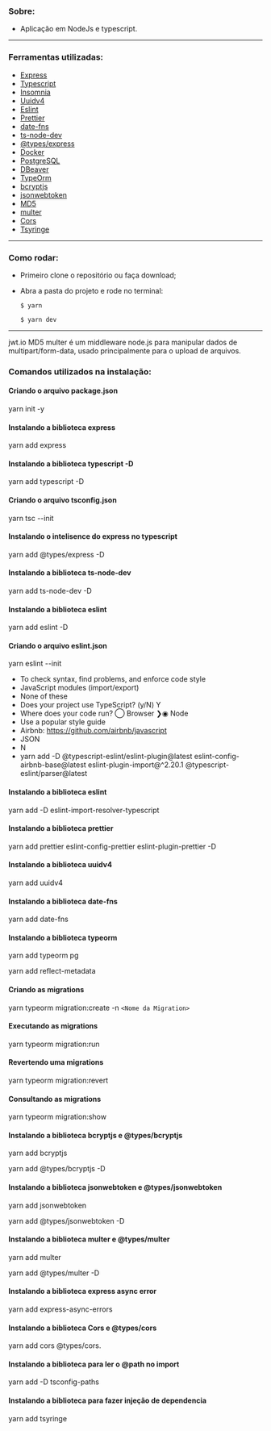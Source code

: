 ### Sobre:

- Aplicação em NodeJs e typescript.

---

### Ferramentas utilizadas:

- [Express](https://expressjs.com/)
- [Typescript](https://www.typescriptlang.org/)
- [Insomnia](https://insomnia.rest/)
- [Uuidv4](https://www.npmjs.com/package/uuidv4)
- [Eslint](https://eslint.org/)
- [Prettier](https://prettier.io/)
- [date-fns](https://date-fns.org/)
- [ts-node-dev](https://www.npmjs.com/package/ts-node-dev)
- [@types/express](https://www.npmjs.com/package/@types/express)
- [Docker](https://www.docker.com/)
- [PostgreSQL](https://www.postgresql.org/)
- [DBeaver](https://dbeaver.io/)
- [TypeOrm](https://typeorm.io/)
- [bcryptjs](https://www.npmjs.com/package/bcryptjs)
- [jsonwebtoken](https://www.npmjs.com/package/jsonwebtoken)
- [MD5](http://www.md5.cz/)
- [multer](https://www.npmjs.com/package/multer)
- [Cors](https://developer.mozilla.org/pt-BR/docs/Web/HTTP/Controle_Acesso_CORS)
- [Tsyringe](https://github.com/microsoft/tsyringe)

---

### Como rodar:

- Primeiro clone o repositório ou faça download;
- Abra a pasta do projeto e rode no terminal:

  `$ yarn`

  `$ yarn dev`
---

 jwt.io
 MD5
 multer é um middleware node.js para manipular dados de multipart/form-data, usado principalmente para o upload de arquivos.

### Comandos utilizados na instalação:

#### Criando o arquivo package.json

yarn init -y

#### Instalando a biblioteca express

yarn add express

#### Instalando a biblioteca typescript -D <desenvolvimento>

yarn add typescript -D

#### Criando o arquivo tsconfig.json

yarn tsc --init

#### Instalando o intelisence do express no typescript

yarn add @types/express -D

#### Instalando a biblioteca ts-node-dev

yarn add ts-node-dev -D

#### Instalando a biblioteca eslint

yarn add eslint -D

#### Criando o arquivo eslint.json

yarn eslint --init
 - To check syntax, find problems, and enforce code style
 - JavaScript modules (import/export)
 - None of these
 - Does your project use TypeScript? (y/N) Y
 - Where does your code run?
    ◯ Browser
    ❯◉ Node
 - Use a popular style guide
 - Airbnb: https://github.com/airbnb/javascript
 - JSON
 - N
 - yarn add -D @typescript-eslint/eslint-plugin@latest eslint-config-airbnb-base@latest eslint-plugin-import@^2.20.1 @typescript-eslint/parser@latest

#### Instalando a biblioteca eslint

yarn add -D eslint-import-resolver-typescript

#### Instalando a biblioteca prettier

yarn add prettier eslint-config-prettier eslint-plugin-prettier -D

#### Instalando a biblioteca uuidv4

yarn add uuidv4

#### Instalando a biblioteca date-fns

yarn add date-fns

#### Instalando a biblioteca typeorm

yarn add typeorm pg

yarn add reflect-metadata

#### Criando as migrations

yarn typeorm migration:create -n `<Nome da Migration>`

#### Executando as migrations

yarn typeorm migration:run

#### Revertendo uma migrations

yarn typeorm migration:revert

#### Consultando as migrations

yarn typeorm migration:show

#### Instalando a biblioteca bcryptjs e @types/bcryptjs

yarn add bcryptjs

yarn add @types/bcryptjs -D

#### Instalando a biblioteca jsonwebtoken e @types/jsonwebtoken

yarn add jsonwebtoken

yarn add @types/jsonwebtoken -D

#### Instalando a biblioteca multer e @types/multer

yarn add multer

yarn add @types/multer -D

#### Instalando a biblioteca express async error

yarn add express-async-errors

#### Instalando a biblioteca Cors e @types/cors

yarn add cors @types/cors.


#### Instalando a biblioteca para ler o @path no import

yarn add -D tsconfig-paths

#### Instalando a biblioteca para fazer injeção de dependencia

yarn add tsyringe